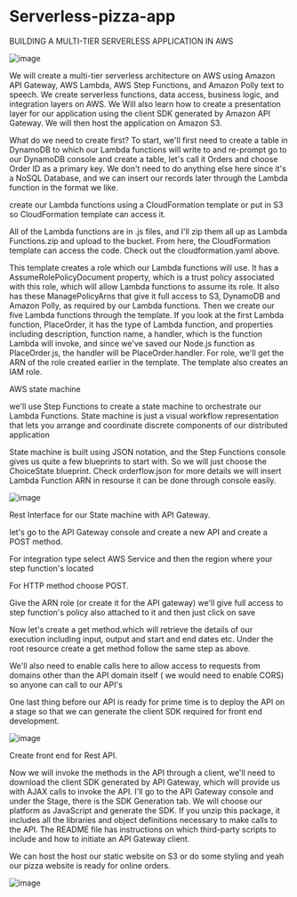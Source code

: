 # Serverless-pizza-app

BUILDING A MULTI-TIER SERVERLESS APPLICATION IN AWS


![image](https://user-images.githubusercontent.com/58148717/118533249-7593a400-b70d-11eb-823c-b67b8667f0e1.png)

We will create a multi-tier serverless architecture on AWS using Amazon API Gateway, AWS Lambda, AWS Step Functions, and Amazon Polly text to speech. We create serverless 
functions, data access, business logic, and integration layers on AWS. 
We Will also learn how to create a presentation layer for our application using the client SDK generated by Amazon API Gateway. We will then host the application on Amazon S3.
 
What do we need to create first?
To start, we'll first need to create a table in DynamoDB to which our Lambda functions will write to and re-prompt go to our DynamoDB console and create a table, let's call it Orders and choose Order ID as a primary key. 
We don't need to do anything else here since it's a NoSQL Database, and we can insert our records later through the Lambda function in the format we like.

create our Lambda functions using a CloudFormation template or put in S3 so CloudFormation template can access it.

All of the Lambda functions are in .js files, and I'll zip them all up as Lambda Functions.zip and upload to the bucket. From here, the CloudFormation template can access the code. Check out the cloudformation.yaml above. 

This template creates a role which our Lambda functions will use. It has a AssumeRolePolicyDocument property, which is a trust policy associated with this role, which will allow Lambda functions to assume its role. It also has these ManagePolicyArns that give it full access to S3, DynamoDB and Amazon Polly, as required by our Lambda functions. Then we create our five Lambda functions through the template. If you look at the first Lambda function, PlaceOrder, it has the type of Lambda function, and properties including description, function name, a handler, which is the function Lambda will invoke, and 
since we've saved our Node.js function as PlaceOrder.js, the handler will be PlaceOrder.handler. For role, we'll get the ARN of the role created earlier in the template. The template also creates an IAM role.

AWS state machine

we'll use Step Functions to create a state machine to orchestrate our Lambda Functions. State machine is just a visual workflow representation that lets you arrange and coordinate discrete components of our distributed application

State machine is built using JSON notation, and the Step Functions console gives us quite a few blueprints to start with. So we will  just choose the ChoiceState blueprint. Check orderflow.json for more details we will insert Lambda Function ARN in resourse it can be done through console easily. 

![image](https://user-images.githubusercontent.com/58148717/118534009-6103db80-b70e-11eb-9afe-e269cf988c59.png)


Rest Interface for our State machine with API Gateway.

let's go to the API Gateway console and create a new API and create a POST method.

For integration type select AWS Service and then the region where your step function's located

For HTTP method choose POST.

Give the ARN role (or create it for the API gateway) we'll give full access to step function's policy also attached to it and then just click on save

Now let's create a get method.which will retrieve the details of our execution including input, output and start and end dates etc. Under the root resource create a get method
follow the same step as above.

We'll also need to enable calls here to allow access to requests from domains other than the API domain itself ( we would need to enable CORS) so anyone can call to our API's

One last thing before our API is ready for prime time is to deploy the API on a stage so that we can generate the client SDK required for front end development.


![image](https://user-images.githubusercontent.com/58148717/118534184-8f81b680-b70e-11eb-825b-f63833740056.png)


Create front end for Rest API.

Now we will invoke the methods in the API through a client, we'll need to download the client SDK generated by API Gateway, 
which will provide us with AJAX calls to invoke the API. I'll go to the API Gateway console and under the Stage, there is the SDK Generation tab. 
We will choose our platform as JavaScript and generate the SDK. If you unzip this package, it includes all the libraries and object definitions necessary to make calls to the API. 
The README file has instructions on which third-party scripts to include and how to initiate an API Gateway client.

We can host the host our static website on S3 or do some styling and yeah our pizza website is ready for online orders.


![image](https://user-images.githubusercontent.com/58148717/118539027-88f63d80-b714-11eb-9ab1-8f19a749d3a8.png)




















